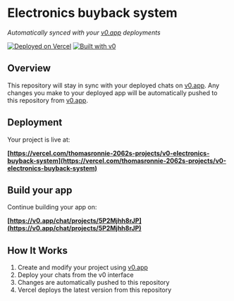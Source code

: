 # Electronics buyback system

*Automatically synced with your [v0.app](https://v0.app) deployments*

[![Deployed on Vercel](https://img.shields.io/badge/Deployed%20on-Vercel-black?style=for-the-badge&logo=vercel)](https://vercel.com/thomasronnie-2062s-projects/v0-electronics-buyback-system)
[![Built with v0](https://img.shields.io/badge/Built%20with-v0.app-black?style=for-the-badge)](https://v0.app/chat/projects/5P2Mjhh8rJP)

## Overview

This repository will stay in sync with your deployed chats on [v0.app](https://v0.app).
Any changes you make to your deployed app will be automatically pushed to this repository from [v0.app](https://v0.app).

## Deployment

Your project is live at:

**[https://vercel.com/thomasronnie-2062s-projects/v0-electronics-buyback-system](https://vercel.com/thomasronnie-2062s-projects/v0-electronics-buyback-system)**

## Build your app

Continue building your app on:

**[https://v0.app/chat/projects/5P2Mjhh8rJP](https://v0.app/chat/projects/5P2Mjhh8rJP)**

## How It Works

1. Create and modify your project using [v0.app](https://v0.app)
2. Deploy your chats from the v0 interface
3. Changes are automatically pushed to this repository
4. Vercel deploys the latest version from this repository